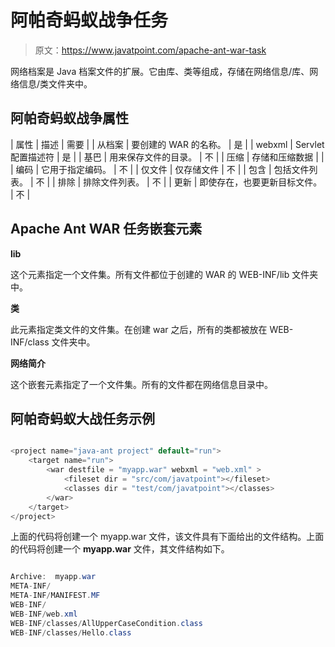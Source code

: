 # 阿帕奇蚂蚁战争任务

> 原文：<https://www.javatpoint.com/apache-ant-war-task>

网络档案是 Java 档案文件的扩展。它由库、类等组成，存储在网络信息/库、网络信息/类文件夹中。

## 阿帕奇蚂蚁战争属性

| 属性 | 描述 | 需要 |
| 从档案 | 要创建的 WAR 的名称。 | 是 |
| webxml | Servlet 配置描述符 | 是 |
| 基巴 | 用来保存文件的目录。 | 不 |
| 压缩 | 存储和压缩数据 |  |
| 编码 | 它用于指定编码。 | 不 |
| 仅文件 | 仅存储文件 | 不 |
| 包含 | 包括文件列表。 | 不 |
| 排除 | 排除文件列表。 | 不 |
| 更新 | 即使存在，也要更新目标文件。 | 不 |

## Apache Ant WAR 任务嵌套元素

**lib**

这个元素指定一个文件集。所有文件都位于创建的 WAR 的 WEB-INF/lib 文件夹中。

**类**

此元素指定类文件的文件集。在创建 war 之后，所有的类都被放在 WEB-INF/class 文件夹中。

**网络简介**

这个嵌套元素指定了一个文件集。所有的文件都在网络信息目录中。

## 阿帕奇蚂蚁大战任务示例

```java

<project name="java-ant project" default="run">	
	<target name="run">
		<war destfile = "myapp.war" webxml = "web.xml" >
			<fileset dir = "src/com/javatpoint"></fileset>
			<classes dir = "test/com/javatpoint"></classes>
		</war>
	</target>
</project>

```

上面的代码将创建一个 myapp.war 文件，该文件具有下面给出的文件结构。上面的代码将创建一个 **myapp.war** 文件，其文件结构如下。

```java

Archive:  myapp.war
META-INF/
META-INF/MANIFEST.MF
WEB-INF/
WEB-INF/web.xml
WEB-INF/classes/AllUpperCaseCondition.class
WEB-INF/classes/Hello.class

```